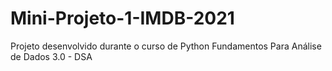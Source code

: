 # Mini-Projeto-1-IMDB-2021
Projeto desenvolvido durante o curso de Python Fundamentos Para Análise de Dados 3.0 - DSA
